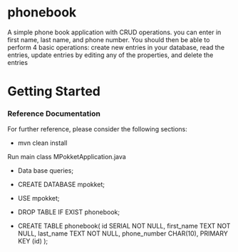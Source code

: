 # phonebook
A simple phone book application with CRUD operations. you can enter in first name, last name, and phone number. You should then be able to perform 4 basic operations: create new entries in your database, read the entries, update entries by editing any of the properties, and delete the entries

# Getting Started

### Reference Documentation
For further reference, please consider the following sections:

* mvn clean install

Run main class MPokketApplication.java

* Data base queries;

* CREATE DATABASE mpokket;
* USE mpokket;
* DROP TABLE IF EXIST phonebook;

* CREATE TABLE phonebook(
  id  SERIAL NOT NULL,
  first_name           TEXT    NOT NULL,
  last_name            TEXT     NOT NULL,
  phone_number        CHAR(10),
  PRIMARY KEY (id)
  );


